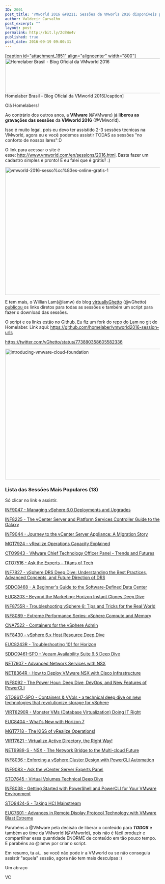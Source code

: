```yaml
---
ID: 2001
post_title: 'VMworld 2016 &#8211; Sessões da VMworls 2016 disponíveis para acesso e download &#8211; Grátis para todo mundo'
author: Valdecir Carvalho
post_excerpt: ""
layout: post
permalink: http://bit.ly/2cBWo4v
published: true
post_date: 2016-09-19 09:00:31
---
```

[caption id="attachment_1851" align="aligncenter" width="800"]<img class="wp-image-1851" src="http://homelaber.com.br/site/wp-content/uploads/2016/08/vmworld-2016-official-blogger-banner-long.png" alt="Homelaber Brasil - Blog Oficial da VMworld 2016" width="800" height="113" /> Homelaber Brasil - Blog Oficial da VMworld 2016[/caption]

Olá Homelabers!

Ao contrário dos outros anos, a <strong>VMware </strong>(@VMware) já <strong>liberou as gravações das sessões</strong> da <strong>VMworld 2016</strong> (@VMworld).

Isso é muito legal, pois eu devo ter assistido 2-3 sessões técnicas na VMworld, agora eu e você podemos assistir TODAS as sessões "no conforto de nossos lares":D

<!--more-->

O link para acessar o site é esse: <a href="http://www.vmworld.com/en/sessions/2016.html" target="_blank">http://www.vmworld.com/en/sessions/2016.html</a>. Basta fazer um cadastro simples e pronto! E eu falei que é grátis? :)

<img class="aligncenter size-full wp-image-2114" src="http://homelaber.com.br/site/wp-content/uploads/2016/09/vmworld-2016-sessões-online-gratis-1-e1474128522489.png" alt="vmworld-2016-sesso%cc%83es-online-gratis-1" width="800" height="415" />

E tem mais, o Willian Lam(@lamw) do blog <a href="http://www.virtuallyghetto.com/" target="_blank">virtuallyGhetto</a> (@vGhetto) <a href="http://www.virtuallyghetto.com/2016/09/direct-playback-urls-for-all-vmworld-us-2016-sessions.html" target="_blank">publicou </a>os links diretos para todas as sessões e também um script para fazer o download das sessões.

O script e os links estão no Github. Eu fiz um fork do <a href="https://github.com/lamw/vmworld2016-session-urls" target="_blank">repo do Lam</a> no git do Homelaber. Link aqui: <a href="https://github.com/homelaber/vmworld2016-session-urls" target="_blank">https://github.com/homelaber/vmworld2016-session-urls</a>

https://twitter.com/vGhetto/status/773880358605582336

<img class="aligncenter size-full wp-image-2117" src="http://homelaber.com.br/site/wp-content/uploads/2016/09/introducing-vmware-cloud-foundation.png" alt="introducing-vmware-cloud-foundation" width="800" height="424" />

<h3>Lista das Sessões Mais Populares (13)</h3>

Só clicar no link e assistir.

<a href="http://vmware.mediasite.com/mediasite/Play/f0deddfd407d414e81ead5e526ee3c451d?catalog=dbf1ec28-2557-4dd3-a381-e5fe4ceabc40">INF9047 - Managing vSphere 6.0 Deployments and Upgrades</a>

<a href="http://vmware.mediasite.com/mediasite/Play/2417db244c0043f2bee7410d1b3479421d?catalog=dbf1ec28-2557-4dd3-a381-e5fe4ceabc40">INF8225 - The vCenter Server and Platform Services Controller Guide to the Galaxy</a>

<a href="http://vmware.mediasite.com/mediasite/Play/2576798222674c72bc998c5ceae32b771d?catalog=dbf1ec28-2557-4dd3-a381-e5fe4ceabc40">INF9044 - Journey to the vCenter Server Appliance: A Migration Story</a>

<a href="http://vmware.mediasite.com/mediasite/Play/eb814784edd341988d9b3a0d80dfb5101d?catalog=dbf1ec28-2557-4dd3-a381-e5fe4ceabc40">MGT7924 - vRealize Operations Capacity Explained</a>

<a href="http://vmware.mediasite.com/mediasite/Play/08777839165a4035a5b1522bc6d344001d?catalog=dbf1ec28-2557-4dd3-a381-e5fe4ceabc40">CTO9943 - VMware Chief Technology Officer Panel - Trends and Futures</a>

<a href="http://vmware.mediasite.com/mediasite/Play/474ef30d2ae74a7aaeb3cd019e22440d1d?catalog=dbf1ec28-2557-4dd3-a381-e5fe4ceabc40">CTO7516 - Ask the Experts - Titans of Tech</a>

<a href="http://vmware.mediasite.com/mediasite/Play/59ddc779701149b2a84bdca6977d5ccf1d?catalog=dbf1ec28-2557-4dd3-a381-e5fe4ceabc40">INF7827 - vSphere DRS Deep Dive: Understanding the Best Practices, Advanced Concepts, and Future Direction of DRS</a>

<a href="http://vmware.mediasite.com/mediasite/Play/1eff78e44ebd4e5aa3c85a42d502c2541d?catalog=dbf1ec28-2557-4dd3-a381-e5fe4ceabc40">SDDC8468 - A Beginner's Guide to the Software-Defined Data Center</a>

<a href="http://vmware.mediasite.com/mediasite/Play/a65cc3b55ce941d9b2b9a6bacbc0d3441d?catalog=dbf1ec28-2557-4dd3-a381-e5fe4ceabc40">EUC8203 - Beyond the Marketing: Horizon Instant Clones Deep Dive</a>

<a href="http://vmware.mediasite.com/mediasite/Play/821a81c79ffa4ba8bb64ef26f6acdfcb1d?catalog=dbf1ec28-2557-4dd3-a381-e5fe4ceabc40">INF8755R - Troubleshooting vSphere 6: Tips and Tricks for the Real World</a>

<a href="http://vmware.mediasite.com/mediasite/Play/3122d878584543c8819fa366c4bdca0e1d?catalog=dbf1ec28-2557-4dd3-a381-e5fe4ceabc40">INF8089 - Extreme Performance Series: vSphere Compute and Memory</a>

<a href="http://vmware.mediasite.com/mediasite/Play/b32cb425a9db4b4d88054cbbde24b00f1d?catalog=dbf1ec28-2557-4dd3-a381-e5fe4ceabc40">CNA7522 - Containers for the vSphere Admin</a>

<a href="http://vmware.mediasite.com/mediasite/Play/596de7ac0fd24d44a2bdad93caca88851d?catalog=dbf1ec28-2557-4dd3-a381-e5fe4ceabc40">INF8430 - vSphere 6.x Host Resource Deep Dive</a>

<a href="http://vmware.mediasite.com/mediasite/Play/ed56ba9e24ec49da97b875cfe7c6b3651d?catalog=dbf1ec28-2557-4dd3-a381-e5fe4ceabc40">EUC8243R - Troubleshooting 101 for Horizon</a>

<a href="http://vmware.mediasite.com/mediasite/Play/f44820ebc5e94eb185ffe3f1b96325031d?catalog=dbf1ec28-2557-4dd3-a381-e5fe4ceabc40">SDDC9461-SPO - Veeam Availability Suite 9.5 Deep Dive</a>

<a href="http://vmware.mediasite.com/mediasite/Play/f7f9e07b1afa4f719918c185d101dc7d1d?catalog=dbf1ec28-2557-4dd3-a381-e5fe4ceabc40">NET7907 - Advanced Network Services with NSX</a>

<a href="http://vmware.mediasite.com/mediasite/Play/2767a7e4c6e245c7a78d00c1504879321d?catalog=dbf1ec28-2557-4dd3-a381-e5fe4ceabc40">NET8364R - How to Deploy VMware NSX with Cisco Infrastructure</a>

<a href="http://vmware.mediasite.com/mediasite/Play/61ba23c4f0fb4fc2b85c705acd74b1a61d?catalog=dbf1ec28-2557-4dd3-a381-e5fe4ceabc40">INF8092 - The Power Hour: Deep Dive, DevOps, and New Features of PowerCLI</a>

<a href="http://vmware.mediasite.com/mediasite/Play/064d70d2da3c4c439f6634170492859b1d?catalog=dbf1ec28-2557-4dd3-a381-e5fe4ceabc40">STO9617-SPO - Containers &amp; VVols - a technical deep dive on new technologies that revolutionize storage for vSphere</a>

<a href="http://vmware.mediasite.com/mediasite/Play/fa9ca7fc9793495a88af9b8e4af5536c1d?catalog=dbf1ec28-2557-4dd3-a381-e5fe4ceabc40">VIRT8290R - Monster VMs (Database Virtualization) Doing IT Right</a>

<a href="http://vmware.mediasite.com/mediasite/Play/0054013051d149ceb4dd9f1f74695f521d?catalog=dbf1ec28-2557-4dd3-a381-e5fe4ceabc40">EUC8404 - What's New with Horizon 7</a>

<a href="http://vmware.mediasite.com/mediasite/Play/0503d3a58af84729bbe87c63f95e50191d?catalog=dbf1ec28-2557-4dd3-a381-e5fe4ceabc40">MGT7718 - The KISS of vRealize Operations!</a>

<a href="http://vmware.mediasite.com/mediasite/Play/20b48ea2bc7740059b5704aa0df280dc1d?catalog=dbf1ec28-2557-4dd3-a381-e5fe4ceabc40">VIRT7621 - Virtualize Active Directory, the Right Way!</a>

<a href="http://vmware.mediasite.com/mediasite/Play/9543eaceb29b465f84e0b4c07b25fc631d?catalog=dbf1ec28-2557-4dd3-a381-e5fe4ceabc40">NET9989-S - NSX - The Network Bridge to the Multi-cloud Future</a>

<a href="http://vmware.mediasite.com/mediasite/Play/de08e26cf80a4f218dbe93b3c63df1781d?catalog=dbf1ec28-2557-4dd3-a381-e5fe4ceabc40">INF8036 - Enforcing a vSphere Cluster Design with PowerCLI Automation</a>

<a href="http://vmware.mediasite.com/mediasite/Play/49af76842c114e668eb1ee84f738ec691d?catalog=dbf1ec28-2557-4dd3-a381-e5fe4ceabc40">INF9083 - Ask the vCenter Server Experts Panel</a>

<a href="http://vmware.mediasite.com/mediasite/Play/5660b4d7c7984221b9312bc983cad52e1d?catalog=dbf1ec28-2557-4dd3-a381-e5fe4ceabc40">STO7645 - Virtual Volumes Technical Deep Dive</a>

<a href="http://vmware.mediasite.com/mediasite/Play/26902c97499b4b1a83bd5c8ed49535631d?catalog=dbf1ec28-2557-4dd3-a381-e5fe4ceabc40">INF8038 - Getting Started with PowerShell and PowerCLI for Your VMware Environment</a>

<a href="http://vmware.mediasite.com/mediasite/Play/01b69830e3534c8ba3621dac5aef86831d?catalog=dbf1ec28-2557-4dd3-a381-e5fe4ceabc40">STO9424-S - Taking HCI Mainstream</a>

<a href="http://vmware.mediasite.com/mediasite/Play/f295b58ed3d34c738f9f636cfaab9ab91d?catalog=dbf1ec28-2557-4dd3-a381-e5fe4ceabc40">EUC7601 - Advances in Remote Display Protocol Technology with VMware Blast Extreme</a>

Parabéns a @VMware pela decisão de liberar o conteúdo para <strong><em>TODOS</em></strong> e também ao time da VMworld (@VMworld), pois não é fácil produzir e compartilhar essa quantidade ENORME de conteúdo em tão pouco tempo. E parabéns ao @lamw por criar o script.

Em resumo, ta ai... se você não pode ir a VMworld ou se não conseguiu assistir "aquela" sessão, agora não tem mais desculpas :)

Um abraço

VC

&nbsp;